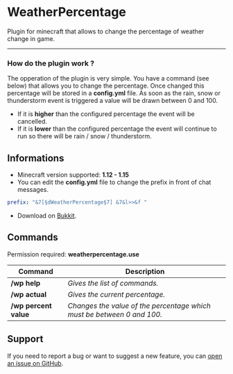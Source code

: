 # WeatherPercentage

Plugin for minecraft that allows to change the percentage of weather change in game.

---

### How do the plugin work ?
The opperation of the plugin is very simple. You have a command (see below) that allows you to change the percentage. Once changed this percentage will be stored in a **config.yml** file.
As soon as the rain, snow or thunderstorm event is triggered a value will be drawn between 0 and 100. 
 - If it is **higher** than the configured percentage the event will be cancelled.
 - If it is **lower** than the configured percentage the event will continue to run so there will be rain / snow / thunderstorm.

## Informations

- Minecraft version supported: **1.12 - 1.15**
- You can edit the **config.yml** file to change the prefix in front of chat messages.

```yml
prefix: "&7[§dWeatherPercentage§7] &7&l>>&f "
```
- Download on [Bukkit]().

## Commands

Permission required: **weatherpercentage.use**

Command | Description 
--- | --- 
**/wp help** | *Gives the list of commands.* 
**/wp actual** | *Gives the current percentage.* 
**/wp percent value** | *Changes the value of the percentage which must be between 0 and 100.* 

## Support

If you need to report a bug or want to suggest a new feature, you can [open an issue on GitHub](https://github.com/Eowalim/WeatherPercentage/issues/new/choose).
